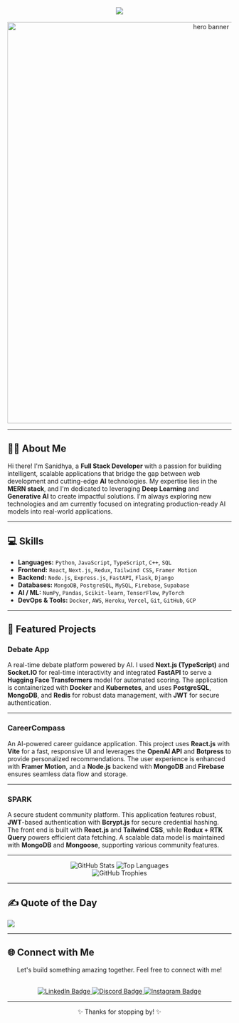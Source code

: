 <div align="center">
  <a href="https://git.io/typing-svg">
    <img src="https://readme-typing-svg.herokuapp.com?font=Fira+Code&weight=600&size=30&pause=1000&color=5FF727&center=true&vCenter=true&width=700&lines=👋+Hi!+I'm+Sanidhya+Vats;🚀+Full+Stack+Developer;🤖+AI+%2F+ML+Enthusiast;⚡+Web+%2B+AI+Integrator" />
  </a>
  <br>
  <br>
  <img src="https://tenor.com/view/kirokaze-gif-18208120.gif" width="900" alt="hero banner" />
</div>

---

## 👨‍💻 About Me

Hi there! I'm Sanidhya, a **Full Stack Developer** with a passion for building intelligent, scalable applications that bridge the gap between web development and cutting-edge **AI** technologies. My expertise lies in the **MERN stack**, and I'm dedicated to leveraging **Deep Learning** and **Generative AI** to create impactful solutions. I'm always exploring new technologies and am currently focused on integrating production-ready AI models into real-world applications.

---

## 💻 Skills

* **Languages:** `Python`, `JavaScript`, `TypeScript`, `C++`, `SQL`
* **Frontend:** `React`, `Next.js`, `Redux`, `Tailwind CSS`, `Framer Motion`
* **Backend:** `Node.js`, `Express.js`, `FastAPI`, `Flask`, `Django`
* **Databases:** `MongoDB`, `PostgreSQL`, `MySQL`, `Firebase`, `Supabase`
* **AI / ML:** `NumPy`, `Pandas`, `Scikit-learn`, `TensorFlow`, `PyTorch`
* **DevOps & Tools:** `Docker`, `AWS`, `Heroku`, `Vercel`, `Git`, `GitHub`, `GCP`

---

## 🚀 Featured Projects

### **Debate App**
A real-time debate platform powered by AI. I used **Next.js (TypeScript)** and **Socket.IO** for real-time interactivity and integrated **FastAPI** to serve a **Hugging Face Transformers** model for automated scoring. The application is containerized with **Docker** and **Kubernetes**, and uses **PostgreSQL**, **MongoDB**, and **Redis** for robust data management, with **JWT** for secure authentication.

---

### **CareerCompass**
An AI-powered career guidance application. This project uses **React.js** with **Vite** for a fast, responsive UI and leverages the **OpenAI API** and **Botpress** to provide personalized recommendations. The user experience is enhanced with **Framer Motion**, and a **Node.js** backend with **MongoDB** and **Firebase** ensures seamless data flow and storage.

---

### **SPARK**
A secure student community platform. This application features robust, **JWT**-based authentication with **Bcrypt.js** for secure credential hashing. The front end is built with **React.js** and **Tailwind CSS**, while **Redux + RTK Query** powers efficient data fetching. A scalable data model is maintained with **MongoDB** and **Mongoose**, supporting various community features.

---

<div align="center">
  <img src="https://github-readme-stats.vercel.app/api?username=Sanidhya14321&show_icons=true&theme=tokyonight&hide_border=true&count_private=true" alt="GitHub Stats" />
  <img src="https://github-readme-stats.vercel.app/api/top-langs/?username=Sanidhya14321&layout=compact&theme=tokyonight&hide_border=true" alt="Top Languages" />
  <br>
  <img src="https://github-profile-trophy.vercel.app/?username=Sanidhya14321&theme=matrix&no-frame=true&row=1&column=6" alt="GitHub Trophies"/>
</div>

---

## ✍️ Quote of the Day
![](https://quotes-github-readme.vercel.app/api?type=horizontal&theme=tokyonight)

---

## 🌐 Connect with Me

<div align="center">
  <p>Let's build something amazing together. Feel free to connect with me!</p>
  <br>
  <a href="https://www.linkedin.com/in/sanidhya-vats-9344522b7/" target="_blank">
    <img src="https://img.shields.io/badge/LinkedIn-%230077B5.svg?style=for-the-badge&logo=linkedin&logoColor=white" alt="LinkedIn Badge"/>
  </a>
  <a href="htttps://discord.gg/sanidhya_vats" target="_blank">
    <img src="https://img.shields.io/badge/Discord-%237289DA.svg?style=for-the-badge&logo=discord&logoColor=white" alt="Discord Badge"/>
  </a>
  <a href="https://instagram.com/_vats14321" target="_blank">
    <img src="https://img.shields.io/badge/Instagram-%23E4405F.svg?style=for-the-badge&logo=Instagram&logoColor=white" alt="Instagram Badge"/>
  </a>
</div>

---

<div align="center">
  ✨ Thanks for stopping by! ✨
  <br>
</div>
